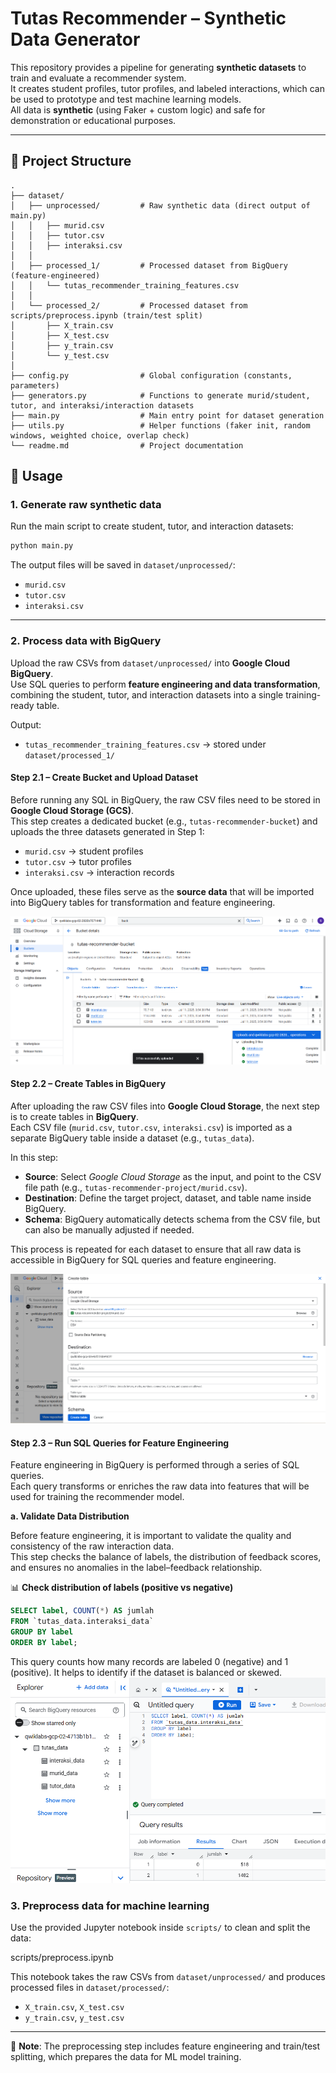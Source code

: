 # Tutas Recommender – Synthetic Data Generator

This repository provides a pipeline for generating **synthetic datasets** to train and evaluate a recommender system.  
It creates student profiles, tutor profiles, and labeled interactions, which can be used to prototype and test machine learning models.  
All data is **synthetic** (using Faker + custom logic) and safe for demonstration or educational purposes.

---

## 📂 Project Structure

```
.
├── dataset/
│   ├── unprocessed/         # Raw synthetic data (direct output of main.py)
│   │   ├── murid.csv
│   │   ├── tutor.csv
│   │   ├── interaksi.csv
│   │
│   ├── processed_1/         # Processed dataset from BigQuery (feature-engineered)
│   │   └── tutas_recommender_training_features.csv
│   │
│   └── processed_2/         # Processed dataset from scripts/preprocess.ipynb (train/test split)
│       ├── X_train.csv
│       ├── X_test.csv
│       ├── y_train.csv
│       └── y_test.csv
│
├── config.py                # Global configuration (constants, parameters)
├── generators.py            # Functions to generate murid/student, tutor, and interaksi/interaction datasets
├── main.py                  # Main entry point for dataset generation
├── utils.py                 # Helper functions (faker init, random windows, weighted choice, overlap check)
└── readme.md                # Project documentation

```

## 🚀 Usage

### 1. Generate raw synthetic data

Run the main script to create student, tutor, and interaction datasets:
```bash
python main.py
```

The output files will be saved in `dataset/unprocessed/`:

* `murid.csv`
* `tutor.csv`
* `interaksi.csv`
---

### 2. Process data with BigQuery

Upload the raw CSVs from `dataset/unprocessed/` into **Google Cloud BigQuery**.  
Use SQL queries to perform **feature engineering and data transformation**, combining the student, tutor, and interaction datasets into a single training-ready table.

Output:
* `tutas_recommender_training_features.csv` → stored under `dataset/processed_1/`

#### Step 2.1 – Create Bucket and Upload Dataset

Before running any SQL in BigQuery, the raw CSV files need to be stored in **Google Cloud Storage (GCS)**.  
This step creates a dedicated bucket (e.g., `tutas-recommender-bucket`) and uploads the three datasets generated in Step 1:

- `murid.csv` → student profiles  
- `tutor.csv` → tutor profiles  
- `interaksi.csv` → interaction records  

Once uploaded, these files serve as the **source data** that will be imported into BigQuery tables for transformation and feature engineering.

![Create Bucket and Upload Dataset](../docs/processing_data_in_BigQuery/pictures/create_bucket_and_upload_dataset.png)

#### Step 2.2 – Create Tables in BigQuery

After uploading the raw CSV files into **Google Cloud Storage**, the next step is to create tables in **BigQuery**.  
Each CSV file (`murid.csv`, `tutor.csv`, `interaksi.csv`) is imported as a separate BigQuery table inside a dataset (e.g., `tutas_data`).

In this step:
- **Source**: Select *Google Cloud Storage* as the input, and point to the CSV file path (e.g., `tutas-recommender-project/murid.csv`).  
- **Destination**: Define the target project, dataset, and table name inside BigQuery.  
- **Schema**: BigQuery automatically detects schema from the CSV file, but can also be manually adjusted if needed.  

This process is repeated for each dataset to ensure that all raw data is accessible in BigQuery for SQL queries and feature engineering.

![Create Table](../docs/processing_data_in_BigQuery/pictures/create_table.png)

#### Step 2.3 – Run SQL Queries for Feature Engineering

Feature engineering in BigQuery is performed through a series of SQL queries.  
Each query transforms or enriches the raw data into features that will be used for training the recommender model.

**a. Validate Data Distribution**

Before feature engineering, it is important to validate the quality and consistency of the raw interaction data.  
This step checks the balance of labels, the distribution of feedback scores, and ensures no anomalies in the label–feedback relationship.

📊 **Check distribution of labels (positive vs negative)**

```sql
SELECT label, COUNT(*) AS jumlah
FROM `tutas_data.interaksi_data`
GROUP BY label
ORDER BY label;
```

This query counts how many records are labeled 0 (negative) and 1 (positive).
It helps to identify if the dataset is balanced or skewed.
![Label Distribution](../docs/processing_data_in_BigQuery/pictures/label_distribution.png)


### 3. Preprocess data for machine learning

Use the provided Jupyter notebook inside `scripts/` to clean and split the data:

scripts/preprocess.ipynb


This notebook takes the raw CSVs from `dataset/unprocessed/` and produces processed files in `dataset/processed/`:
* `X_train.csv`, `X_test.csv`
* `y_train.csv`, `y_test.csv`

---

📌 **Note**: The preprocessing step includes feature engineering and train/test splitting,
which prepares the data for ML model training.

